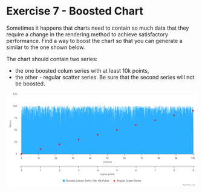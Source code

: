 # Exercise 7 - Boosted Chart

Sometimes it happens that charts need to contain so much data that they require
a change in the rendering method to achieve satisfactory performance. Find a way
to boost the chart so that you can generate a similar to the one shown below.

The chart should contain two series:
* the one boosted colum series with at least 10k points,
* the other - regular scatter series. Be sure that the second series will not be
boosted.

![exercise-7.png](exercise-7.png)
